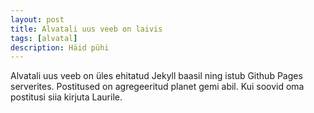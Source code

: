 ```yaml
---
layout: post
title: Alvatali uus veeb on laivis
tags: [alvatal]
description: Häid pühi
---
```


Alvatali uus veeb on üles ehitatud Jekyll baasil ning istub Github Pages serverites.
Postitused on agregeeritud planet gemi abil.
Kui soovid oma postitusi siia kirjuta Laurile.
